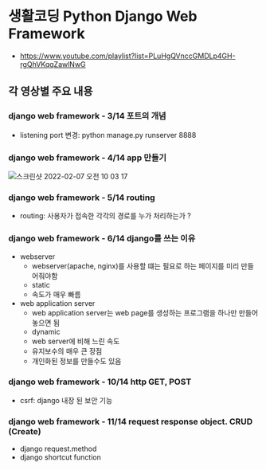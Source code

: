 # 생활코딩 Python Django Web Framework
* https://www.youtube.com/playlist?list=PLuHgQVnccGMDLp4GH-rgQhVKqqZawlNwG

## 각 영상별 주요 내용
### django web framework - 3/14 포트의 개념
* listening port 변경: python manage.py runserver 8888

### django web framework - 4/14 app 만들기
![스크린샷 2022-02-07 오전 10 03 17](https://user-images.githubusercontent.com/77147527/152729185-23125ac9-4a49-4aeb-9aff-248d6c753055.png)

### django web framework - 5/14 routing
* routing: 사용자가 접속한 각각의 경로를 누가 처리하는가 ?

### django web framework - 6/14 django를 쓰는 이유
* webserver
    * webserver(apache, nginx)를 사용할 떄는 필요로 하는 페이지를 미리 만들어줘야함
    * static
    * 속도가 매우 빠름
* web application server
    * web application server는 web page를 생성하는 프로그램을 하나만 만들어놓으면 됨
    * dynamic
    * web server에 비해 느린 속도
    * 유지보수의 매우 큰 장점
    * 개인화된 정보를 만들수도 있음

### django web framework - 10/14 http GET, POST
* csrf: django 내장 된 보안 기능

### django web framework - 11/14 request response object. CRUD (Create)
* django request.method
* django shortcut function

